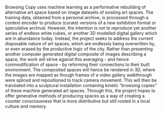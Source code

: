 Browsing Copy uses machine learning as a performative rebuilding of alternative art space based on image datasets of existing art spaces. The training data, obtained from a personal archive, is processed through a context encoder to produce (curate) versions of a new exhibition format or speculative archival. However, the intention is not to reproduce yet another series of endless white cubes, or another 3D modelled digital gallery which are in abundance today. Instead, the project seeks to address the current disposable nature of art spaces, which are endlessly being overwritten by, or even erased by the productive logic of the city. Rather than presenting another computer generated digital composite of images describing a space, the work will strive against this averaging - and hence commodification of space - by reforming their connections to their built environment. The composited spaces will hence be rendered in 3D, where the images are mapped as though frames of a video gallery walkthrough were spliced and repositioned to track camera movement. This will then be translated into a sculptural installation containing kinetic “browsing copies” of these machine generated art spaces. Through this, the project hopes to offer generative methods of producing spaces as a way of creating a counter consciousness that is more distributive but still rooted in a local culture and memory.